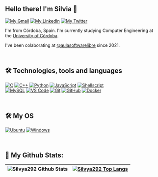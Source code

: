 ## Hello there! I'm Silvia 👋

[![My Gmail](https://img.shields.io/badge/-GMAIL-D14836?style=for-the-badge&logo=gmail&logoColor=white)](https://mail.google.com/mail/u/0/?tab=rm&ogbl#inbox?compose=CllgCJZbjQzNhFmGwxxHTHQVfTLQSvFfTlvrzzFFKKjsKhLHvQCrsKScQQJDhVGGdVrFlDKRHSB)
[![My LinkedIn](https://img.shields.io/badge/LinkedIn-0077B5?style=for-the-badge&logo=linkedin&logoColor=white)](https://www.linkedin.com/in/silvia-rold%C3%A1n-flores-5986b7211/)
[![My Twitter](https://img.shields.io/badge/-TWITTER-0CA0CB?style=for-the-badge&logo=twitter&logoColor=white)](https://twitter.com/silviarf292)


I'm from Córdoba, Spain. I'm currently studying Computer Engineering at the [University of Córdoba](http://www.uco.es/).

I've been colaborating at [@aulasoftwarelibre](https://github.com/aulasoftwarelibre) since 2021.

<br>

## 🛠 Technologies, tools and languages
  [![C](https://img.shields.io/badge/C-00599C?style=for-the-badge&logo=c&logoColor=white)]()
  [![C++](https://img.shields.io/badge/C%2B%2B-00599C?style=for-the-badge&logo=c%2B%2B&logoColor=white)]()
  [![Python](https://img.shields.io/badge/Python-3776AB?style=for-the-badge&logo=python&logoColor=white)]()
  [![JavaScript](https://img.shields.io/badge/JavaScript-f0e800?style=for-the-badge&logo=JavaScript&logoColor=black)](https://https://www.javascript.com)
  [![Shellscript](https://img.shields.io/badge/Shellscript-60605B?style=for-the-badge&logo=gnu-bash&logoColor=white)](https://www.shellscript.sh)
  <br>
  [![MySQL](https://img.shields.io/badge/MySQL-eb7a09?style=for-the-badge&logo=MYSQL&logoColor=white)](https://Www.mysql.com)
  [![VS Code](https://img.shields.io/badge/VSCode-2490D5?style=for-the-badge&logo=visual-studio-code&logoColor=white)](https://code.visualstudio.com/)
  [![Git](https://img.shields.io/badge/Git-eb7a09?style=for-the-badge&logo=git&logoColor=white)](https://github.com/)
  [![GitHub](https://img.shields.io/badge/GitHub-000000?style=for-the-badge&logo=github&logoColor=white)](https://github.com/)
  [![Docker](https://img.shields.io/badge/Docker-24A2E9?style=for-the-badge&logo=docker&logoColor=white)](https://www.docker.com)

<br>

## 🛠 My OS

  [![Ubuntu](https://img.shields.io/badge/Ubuntu-E95420?style=for-the-badge&logo=ubuntu&logoColor=white)](https://ubuntu.com/)
  [![Windows](https://img.shields.io/badge/windows%2011-00BFFF?style=for-the-badge&logo=windows&logoColor=blue)](https://www.microsoft.com/es-es/windows/windows-11)
  
<br>

## 🚀 My Github Stats:

|![Silvya292 Github Stats](https://github-readme-stats.vercel.app/api?username=Silvya292&title_color=FFFFFF&icon_color=FFFFFF&text_color=FFFFFF&bg_color=DEG,493963,60102f&show_icons=true&hide_title=true&hide_border=true)|[![Silvya292 Top Langs](https://github-readme-stats.vercel.app/api/top-langs/?username=Silvya292&title_color=FFFFFF&icon_color=FFFFFF&text_color=FFFFFF&bg_color=DEG,493963,60102f&show_icons=true&hide_border=true&layout=compact&langs_count=6)](https://github-readme-stats.vercel.app/api/top-langs/?username=Silvya292&title_color=FFFFFF&icon_color=FFFFFF&text_color=FFFFFF&bg_color=DEG,493963,60102f&show_icons=true&hide_border=true&layout=compact&langs_count=6)|
|---|---|

<br>
